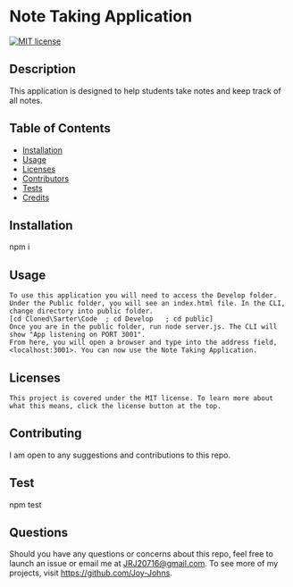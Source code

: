 # Note Taking Application

  [![MIT license](https://img.shields.io/badge/License-MIT-blue.svg)](https://mit-license.org/)

  ## Description
This application is designed to help students take notes and keep track of all notes. 


  ## Table of Contents
  * [Installation](#installation)
  * [Usage](#usage)
  * [Licenses](#licenses)
  * [Contributors](#contributors)
  * [Tests](#tests)
  * [Credits](#credits)
  
  ## Installation
  npm i

  ## Usage
    To use this application you will need to access the Develop folder. Under the Public folder, you will see an index.html file. In the CLI, change directory into public folder. 
    [cd Cloned\Sarter\Code  ; cd Develop   ; cd public]
    Once you are in the public folder, run node server.js. The CLI will show "App listening on PORT 3001".
    From here, you will open a browser and type into the address field, <localhost:3001>. You can now use the Note Taking Application.

  ## Licenses
    This project is covered under the MIT license. To learn more about what this means, click the license button at the top.

  ## Contributing
  I am open to any suggestions and contributions to this repo.

  ## Test
  npm test


  ## Questions
  Should you have any questions or concerns about this repo, feel free to launch an issue or email me at 
  JRJ20716@gmail.com. To see more of my projects, visit https://github.com/Joy-Johns.